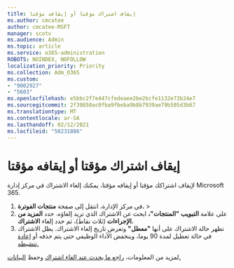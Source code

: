 ```yaml
---
title: إيقاف اشتراك مؤقتا أو إيقافه مؤقتا
ms.author: cmcatee
author: cmcatee-MSFT
manager: scotv
ms.audience: Admin
ms.topic: article
ms.service: o365-administration
ROBOTS: NOINDEX, NOFOLLOW
localization_priority: Priority
ms.collection: Adm_O365
ms.custom:
- "9002927"
- "5603"
ms.openlocfilehash: e5bbc2f7e447cfedeaee2be2bcfe1132e73b24e7
ms.sourcegitcommit: 2f39850ac0fba9fbeba9b8b7939ae79b505d3b67
ms.translationtype: MT
ms.contentlocale: ar-SA
ms.lasthandoff: 02/12/2021
ms.locfileid: "50231886"
---
```

# <a name="suspend-or-pause-a-subscription"></a>إيقاف اشتراك مؤقتا أو إيقافه مؤقتا

لإيقاف اشتراكك مؤقتا أو إيقافه مؤقتا، يمكنك إلغاء الاشتراك في مركز إدارة Microsoft 365.

1. في مركز الإدارة، انتقل إلى صفحة **منتجات الفوترة.**  >  **[](https://go.microsoft.com/fwlink/p/?linkid=842054)**
2. على علامة **التبويب "المنتجات"،** ابحث عن الاشتراك الذي تريد إلغاؤه. حدد **المزيد من الإجراءات** (ثلاث نقاط)، ثم حدد إلغاء **الاشتراك.**
3. تظهر حالة الاشتراك على أنها **"معطل"** وتعرض تاريخ إلغاء الاشتراك. يظل الاشتراك في حالة تعطيل لمدة 90 يوما، وينخفض الأداء الوظيفي حتى يتم حذفه أو [إعادة تنشيطه.](https://docs.microsoft.com/microsoft-365/commerce/subscriptions/reactivate-your-subscription)

لمزيد من المعلومات، [راجع ما يحدث عند إلغاء اشتراك](https://docs.microsoft.com/microsoft-365/commerce/subscriptions/cancel-your-subscription#what-happens-when-you-cancel-a-subscription) وحفظ [البيانات.](https://docs.microsoft.com/microsoft-365/commerce/subscriptions/cancel-your-subscription#save-your-data)
